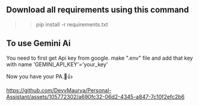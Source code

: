 ## Download all requirements using this command 
>> pip install -r requirements.txt
## To use Gemini Ai 
You need to first get Api key from google.
make ".env" file and add that key with name 'GEMINI_API_KEY'='your_key'

Now you have your PA.🎉👍


https://github.com/DevvMaurya/Personal-Assistant/assets/105772302/a690fc32-06d2-4345-a847-7c10f2efc2b6

